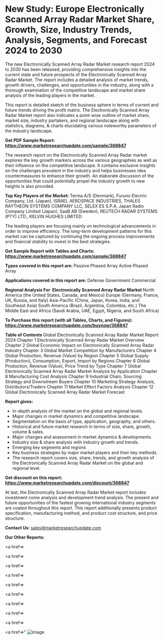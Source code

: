 # New Study: Europe Electronically Scanned Array Radar Market Share, Growth, Size, Industry Trends, Analysis, Segments, and Forecast 2024 to 2030

The new Electronically Scanned Array Radar Market research report 2024 to 2030 has been released, providing comprehensive insights into the current state and future prospects of the Electronically Scanned Array Radar Market. The report includes a detailed analysis of market trends, growth drivers, challenges, and opportunities in the industry, along with a thorough examination of the competitive landscape and market share analysis of the leading players in the market.

This report is detailed sketch of the business sphere in terms of current and future trends driving the profit matrix. The Electronically Scanned Array Radar Market report also indicates a point-wise outline of market share, market size, industry partakers, and regional landscape along with statistics, diagrams, &amp; charts elucidating various noteworthy parameters of the industry landscape.

<strong><b>Get PDF Sample Report: <a href=https://www.marketresearchupdate.com/sample/368847>https://www.marketresearchupdate.com/sample/368847</a></b></strong>

The research report on the Electronically Scanned Array Radar market explores the key growth markers across the various geographies as well as their influence on the competitive landscape. It contains exclusive insights on the challenges prevalent in the industry and helps businesses idea countermeasures to enhance their growth. An elaborate discussion of the opportunities that could potentially propel the industry growth to new heights is also provided.

<strong><b>Top Key Players of the Market:
</b></strong>Terma A/S (Denmark), Furuno Electric Company, Ltd. (Japan), ISRAEL AEROSPACE INDUSTRIES, THALES RAYTHEON SYSTEMS COMPANY LLC, SELEX ES S.P.A, Japan Radio Company Limited (Japan), SaaB AB (Sweden), REUTECH RADAR SYSTEMS (PTY) LTD., KELVIN HUGHES LIMITED<strong><b>
</b></strong>

The leading players are focusing mainly on technological advancements in order to improve efficiency. The long-term development patterns for this market can be captured by continuing the ongoing process improvements and financial stability to invest in the best strategies.

<strong><b>Get Sample Report with Tables and Charts: <a href=https://www.marketresearchupdate.com/sample/368847>https://www.marketresearchupdate.com/sample/368847</a></b></strong>

<strong><b>Types covered in this report are:
</b></strong>Passive Phased Array
Active Phased Array<strong><b>
</b></strong>

<strong><b>Applications covered in this report are:
</b></strong>Defense
Government
Commercial<strong><b>
</b></strong>

<strong><b>Regional Analysis For  Electronically Scanned Array Radar Market</b></strong><strong><b>
</b></strong>North America (the United States, Canada, and Mexico)
Europe (Germany, France, UK, Russia, and Italy)
Asia-Pacific (China, Japan, Korea, India, and Southeast Asia)
South America (Brazil, Argentina, Colombia, etc.)
The Middle East and Africa (Saudi Arabia, UAE, Egypt, Nigeria, and South Africa)

<strong><b>To Purchase this report (with all Tables, Charts, and Figures): <a href=https://www.marketresearchupdate.com/buynow/368847>https://www.marketresearchupdate.com/buynow/368847</a></b></strong>

<strong><b>Table of Contents</b></strong><strong><b>
</b></strong>Global Electronically Scanned Array Radar Market Report 2024
Chapter 1 Electronically Scanned Array Radar Market Overview
Chapter 2 Global Economic Impact on Electronically Scanned Array Radar Industry
Chapter 3 Global Market Competition by Manufacturers
Chapter 4 Global Production, Revenue (Value) by Region
Chapter 5 Global Supply (Production), Consumption, Export, Import by Regions
Chapter 6 Global Production, Revenue (Value), Price Trend by Type
Chapter 7 Global Electronically Scanned Array Radar Market Analysis by Application
Chapter 8 Manufacturing Cost Analysis
Chapter 9 Industrial Chain, Sourcing Strategy and Downstream Buyers
Chapter 10 Marketing Strategy Analysis, Distributors/Traders
Chapter 11 Market Effect Factors Analysis
Chapter 12 Global Electronically Scanned Array Radar Market Forecast

<strong><b>Report gives:</b></strong>

- In-depth analysis of the market on the global and regional levels.
- Major changes in market dynamics and competitive landscape.
- Segmentation on the basis of type, application, geography, and others.
- Historical and future market research in terms of size, share, growth, volume &amp; sales.
- Major changes and assessment in market dynamics &amp; developments.
- Industry size &amp; share analysis with industry growth and trends.
- Emerging key segments and regions
- Key business strategies by major market players and their key methods.
- The research report covers size, share, trends, and growth analysis of the Electronically Scanned Array Radar Market on the global and regional level.

<strong><b>Get discount on this report: <a href=https://www.marketresearchupdate.com/discount/368847>https://www.marketresearchupdate.com/discount/368847</a></b></strong>

At last, the Electronically Scanned Array Radar Market report includes investment come analysis and development trend analysis. The present and future opportunities of the fastest growing international industry segments are coated throughout this report. This report additionally presents product specification, manufacturing method, and product cost structure, and price structure.

<strong><b>Contact Us:
</b></strong>sales@marketresearchupdate.com

<strong>Our Other Reports:</strong>

<a href=></a>

<a href=></a>

<a href=></a>

<a href=></a>

<a href=></a>

<a href=></a>

<a href=></a>

<a href=></a>

<a href=></a>

<a href=></a>"
![image](https://github.com/Gayatrikarjule/Market-Analysis-360/assets/97346546/fc066fbf-9beb-4fe8-86f7-bab9afafeae0)
